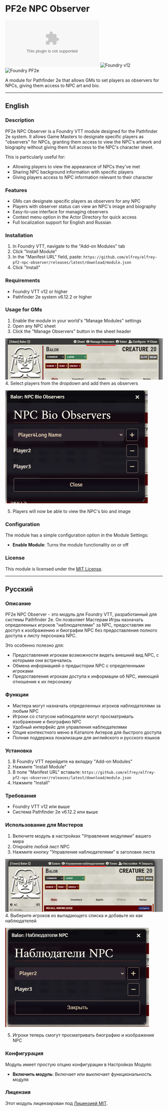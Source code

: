 # PF2e NPC Observer
![Latest Release Download Count](https://img.shields.io/github/downloads/Elfrey/elfrey-pf2-npc-observer/latest/module.zip)
![Foundry v12](https://img.shields.io/badge/Foundry-v12-informational)
![Foundry PF2e](https://img.shields.io/badge/PF2e-v6.12.2-orange)

A module for Pathfinder 2e that allows GMs to set players as observers for NPCs, giving them access to NPC art and bio.

---

## English

### Description
PF2e NPC Observer is a Foundry VTT module designed for the Pathfinder 2e system. It allows Game Masters to designate specific players as "observers" for NPCs, granting them access to view the NPC's artwork and biography without giving them full access to the NPC's character sheet.

This is particularly useful for:
- Allowing players to view the appearance of NPCs they've met
- Sharing NPC background information with specific players
- Giving players access to NPC information relevant to their character

### Features
- GMs can designate specific players as observers for any NPC
- Players with observer status can view an NPC's image and biography
- Easy-to-use interface for managing observers
- Context menu option in the Actor Directory for quick access
- Full localization support for English and Russian

### Installation
1. In Foundry VTT, navigate to the "Add-on Modules" tab
2. Click "Install Module"
3. In the "Manifest URL" field, paste: `https://github.com/elfrey/elfrey-pf2-npc-observer/releases/latest/download/module.json`
4. Click "Install"

### Requirements
- Foundry VTT v12 or higher
- Pathfinder 2e system v6.12.2 or higher

### Usage for GMs
1. Enable the module in your world's "Manage Modules" settings
2. Open any NPC sheet
3. Click the "Manage Observers" button in the sheet header

![img_2.png](img_2.png)
4. Select players from the dropdown and add them as observers

![img_3.png](img_3.png)

5. Players will now be able to view the NPC's bio and image


### Configuration
The module has a simple configuration option in the Module Settings:
- **Enable Module**: Turns the module functionality on or off

### License
This module is licensed under the [MIT License](LICENSE).

---

## Русский

### Описание
PF2e NPC Observer - это модуль для Foundry VTT, разработанный для системы Pathfinder 2e. Он позволяет Мастерам Игры назначать определенных игроков "наблюдателями" за NPC, предоставляя им доступ к изображению и биографии NPC без предоставления полного доступа к листу персонажа NPC.

Это особенно полезно для:
- Предоставления игрокам возможности видеть внешний вид NPC, с которыми они встречались
- Обмена информацией о предыстории NPC с определенными игроками
- Предоставления игрокам доступа к информации об NPC, имеющей отношение к их персонажу

### Функции
- Мастера могут назначать определенных игроков наблюдателями за любым NPC
- Игроки со статусом наблюдателя могут просматривать изображение и биографию NPC
- Удобный интерфейс для управления наблюдателями
- Опция контекстного меню в Каталоге Актеров для быстрого доступа
- Полная поддержка локализации для английского и русского языков

### Установка
1. В Foundry VTT перейдите на вкладку "Add-on Modules"
2. Нажмите "Install Module"
3. В поле "Manifest URL" вставьте: `https://github.com/elfrey/elfrey-pf2-npc-observer/releases/latest/download/module.json`
4. Нажмите "Install"

### Требования
- Foundry VTT v12 или выше
- Система Pathfinder 2e v6.12.2 или выше

### Использование для Мастеров
1. Включите модуль в настройках "Управление модулями" вашего мира
2. Откройте любой лист NPC
3. Нажмите кнопку "Управление наблюдателями" в заголовке листа
 
 ![img.png](img.png)
4. Выберите игроков из выпадающего списка и добавьте их как наблюдателей
 
 ![img_1.png](img_1.png)

5. Игроки теперь смогут просматривать биографию и изображение NPC


### Конфигурация
Модуль имеет простую опцию конфигурации в Настройках Модуля:
- **Включить модуль**: Включает или выключает функциональность модуля

### Лицензия
Этот модуль лицензирован под [Лицензией MIT](LICENSE).
